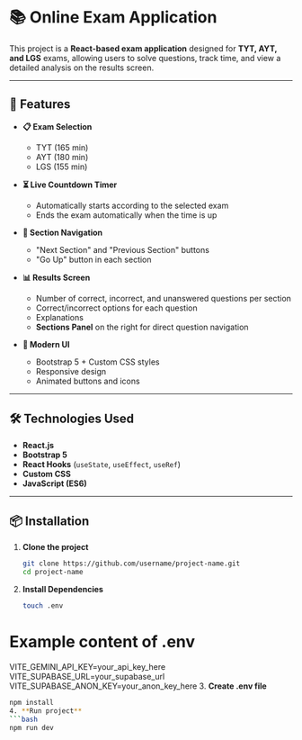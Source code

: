 # 📚 Online Exam Application

This project is a **React-based exam application** designed for **TYT, AYT, and LGS** exams, allowing users to solve questions, track time, and view a detailed analysis on the results screen.

---

## 🚀 Features

- **📋 Exam Selection**
  - TYT (165 min)
  - AYT (180 min)
  - LGS (155 min)

- **⏳ Live Countdown Timer**
  - Automatically starts according to the selected exam
  - Ends the exam automatically when the time is up

- **🔀 Section Navigation**
  - "Next Section" and "Previous Section" buttons
  - "Go Up" button in each section

- **📊 Results Screen**
  - Number of correct, incorrect, and unanswered questions per section
  - Correct/incorrect options for each question
  - Explanations
  - **Sections Panel** on the right for direct question navigation

- **🎨 Modern UI**
  - Bootstrap 5 + Custom CSS styles
  - Responsive design
  - Animated buttons and icons

---

## 🛠 Technologies Used

- **React.js**
- **Bootstrap 5**
- **React Hooks** (`useState`, `useEffect`, `useRef`)
- **Custom CSS**
- **JavaScript (ES6)**

---

## 📦 Installation

1. **Clone the project**
   ```bash
   git clone https://github.com/username/project-name.git
   cd project-name
2. **Install Dependencies**
   ```bash
   touch .env
  # Example content of .env
  VITE_GEMINI_API_KEY=your_api_key_here
  VITE_SUPABASE_URL=your_supabase_url
  VITE_SUPABASE_ANON_KEY=your_anon_key_here
3. **Create .env file**
   ```bash
   npm install
4. **Run project**
   ```bash
   npm run dev
